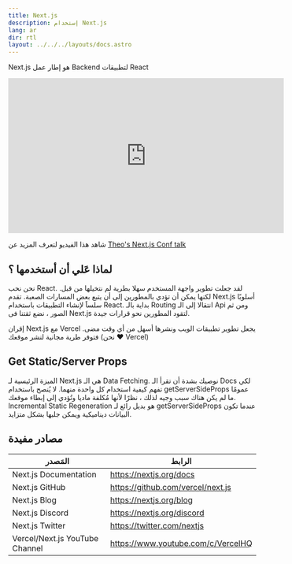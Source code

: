 ```yaml
---
title: Next.js
description: إستخدام Next.js
lang: ar
dir: rtl
layout: ../../../layouts/docs.astro
---
```


Next.js هو إطار عمل Backend لتطبيقات React

<div class="embed">
<iframe width="560" height="315" src="https://www.youtube.com/embed/W4UhNo3HAMw" title="Next.js is a backend framework" frameborder="0" allow="accelerometer; autoplay; clipboard-write; encrypted-media; gyroscope; picture-in-picture" allowfullscreen></iframe>
</div>

شاهد هذا الفيديو لتعرف المزيد عن [Theo's Next.js Conf talk](https://www.youtube.com/watch?v=W4UhNo3HAMw)

## لماذا عَلي أن أستخدمها ؟

نحن نحب React. لقد جعلت تطوير واجهة المستخدم سهلا بطرية لم نتخيلها من قبل. لكنها يمكن أن تؤدي بالمطورين إلى أن يتبع بعض المسارات الصعبة. تقدم Next.js أسلوبًا سلساََ لإنشاء التطبيقات باستخدام React. بداية بالـ Routing انتقالا إلى الـ Api ومن ثم الصور ، نضع ثقتنا فى Next.js لتقود المطورين نحو قرارات جيدة.

إقران Next.js مع Vercel يجعل تطوير تطبيقات الويب ونشرها أسهل من أي وقت مضى. فتوفر طرية مجانية لنشر موقعك (نحن ❤️ Vercel)

## Get Static/Server Props

الميزة الرئيسية لـ Next.js هي الـ Data Fetching. نوصيك بشدة أن تقرأ الـ Docs لكي تفهم كيفية استخدام كل واحدة منهما. لا يُنصح باستخدام getServerSideProps عمومًا ما لم يكن هناك سبب وجيه لذلك ، نظرًا لأنها مُكلفة ماديا وتُؤدي إلى إبطاء موقعك. Incremental Static Regeneration هو بديل رائع لـ getServerSideProps عندما تكون البيانات ديناميكية ويمكن جلبها بشكل متزايد.

## مصادر مفيدة

| المَصدر                       | الرابط                               |
| ------------------------------ | ---------------------------------- |
| Next.js Documentation          | https://nextjs.org/docs            |
| Next.js GitHub                 | https://github.com/vercel/next.js  |
| Next.js Blog                   | https://nextjs.org/blog            |
| Next.js Discord                | https://nextjs.org/discord         |
| Next.js Twitter                | https://twitter.com/nextjs         |
| Vercel/Next.js YouTube Channel | https://www.youtube.com/c/VercelHQ |
